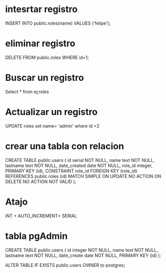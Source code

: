# intesrtar registro

INSERT INTO public.roles(name)
	VALUES ('felipe');

 # eliminar registro 
DELETE FROM public.roles
	WHERE id=1;

 # Buscar un registro 
 Select * from  ej;roles

# Actualizar un registro 
UPDATE roles
set name= 'admin'
where id =2

# crear una tabla con relacion
CREATE TABLE public.users
(
    id serial NOT NULL,
    name text NOT NULL,
    lastname text NOT NULL,
    date_created date NOT NULL,
    role_id integer,
    PRIMARY KEY (id),
    CONSTRAINT role_id FOREIGN KEY (role_id)
        REFERENCES public.roles (id) MATCH SIMPLE
        ON UPDATE NO ACTION
        ON DELETE NO ACTION
        NOT VALID
); 

# Atajo 
iNT +  AUTO_INCREMENT= SERIAL 

# tabla pgAdmin 
CREATE TABLE public.users
(
    id integer NOT NULL,
    name text NOT NULL,
    lastname text NOT NULL,
    date_create date NOT NULL,
    PRIMARY KEY (id)
);

ALTER TABLE IF EXISTS public.users
    OWNER to postgres;